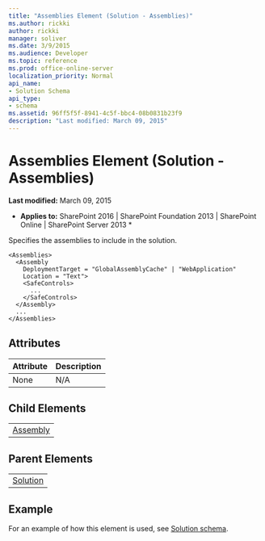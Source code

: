 ```yaml
---
title: "Assemblies Element (Solution - Assemblies)"
ms.author: rickki
author: rickki
manager: soliver
ms.date: 3/9/2015
ms.audience: Developer
ms.topic: reference
ms.prod: office-online-server
localization_priority: Normal
api_name:
- Solution Schema
api_type:
- schema
ms.assetid: 96ff5f5f-8941-4c5f-bbc4-08b0831b23f9
description: "Last modified: March 09, 2015"
---
```


# Assemblies Element (Solution - Assemblies)

 **Last modified:** March 09, 2015 
  
 * **Applies to:** SharePoint 2016 | SharePoint Foundation 2013 | SharePoint Online | SharePoint Server 2013 * 
  
Specifies the assemblies to include in the solution.
  
```
<Assemblies>
  <Assembly
    DeploymentTarget = "GlobalAssemblyCache" | "WebApplication"
    Location = "Text">
    <SafeControls>
      ...
    </SafeControls>
  </Assembly>
  ...
</Assemblies>
```

## Attributes

|**Attribute**|**Description**|
|:-----|:-----|
|None  <br/> |N/A  <br/> |
   
## Child Elements

||
|:-----|
|[Assembly](assembly-element-solutionassemblies.md)|
   
## Parent Elements

||
|:-----|
|[Solution](solution-element-solution.md)|
   
## Example

For an example of how this element is used, see [Solution schema](solution-schema.md).
  

